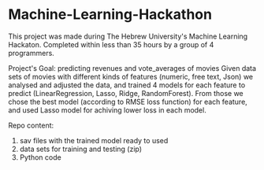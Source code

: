 # Machine-Learning-Hackathon
This project was made during The Hebrew University's Machine Learning Hackaton.
Completed within less than 35 hours by a group of 4 programmers.

Project's Goal: predicting revenues and vote_averages of movies
Given data sets of movies with different kinds of features (numeric, free text, Json) we analysed and adjusted the data, and trained 4 models for
each feature to predict (LinearRegression, Lasso, Ridge, RandomForest).
From those we chose the best model (according to RMSE loss function) for each feature, and used Lasso model for achiving lower loss in each model.

Repo content:
1) sav files with the trained model ready to used
2) data sets for training and testing (zip)
3) Python code
